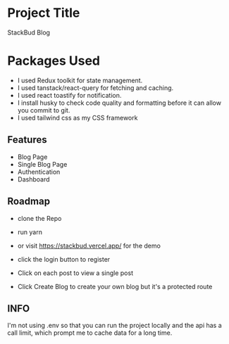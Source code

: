 # Project Title

StackBud Blog

# Packages Used

- I used Redux toolkit for state management.
- I used tanstack/react-query for fetching and caching.
- I used react toastify for notification.
- I install husky to check code quality and formatting before it can allow you commit to git.
- I used tailwind css as my CSS framework

## Features

- Blog Page
- Single Blog Page
- Authentication
- Dashboard

## Roadmap

- clone the Repo

- run yarn

- or visit https://stackbud.vercel.app/ for the demo

- click the login button to register

- Click on each post to view a single post

- Click Create Blog to create your own blog but it's a protected route

## INFO

I'm not using .env so that you can run the project locally and the api has a call limit, which prompt me to cache data for a long time.
